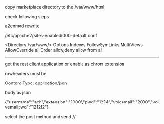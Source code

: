 copy marketplace directory to the /var/www/html

check following steps

a2enmod rewrite

/etc/apache2/sites-enabled/000-default.conf

<Directory /var/www/>
    Options Indexes FollowSymLinks MultiViews
    AllowOverride all
    Order allow,deny
    allow from all
</Directory>

---------------------
get  the rest client application or enable as chrom extension

rowheaders must be

Content-Type: application/json

body as json

{"username":"ach","extension":"1000","pwd":"1234","voicemail":"2000","voivemailpwd":"121212"}

select the post method and send
//
